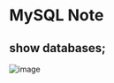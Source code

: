 # MySQL Note

## show databases;
![image](https://github.com/user-attachments/assets/104ba31a-17c5-49ca-b27d-f5414e0641e5)
